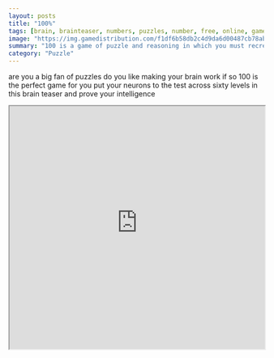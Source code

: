 ```yaml
---
layout: posts
title: "100%"
tags: [brain, brainteaser, numbers, puzzles, number, free, online, games, oyna, game, free, games, play, play, games]
image: "https://img.gamedistribution.com/f1df6b58db2c4d9da6d00487cb78ab60-1280x550.jpeg"
summary: "100 is a game of puzzle and reasoning in which you must recreate cubes of 100 each level contains multiple cubes marked with a percentage these cubes can slide horizontally or vertically and when they touch each other they fuse and their percentages add up if you make a 100 cube it freezes and cannot be used or moved anymore reform all the cubes to reach the end of the level  free online games oyna game free games play play games"
category: "Puzzle"
---
```


are you a big fan of puzzles do you like making your brain work if so 100 is the perfect game for you put your neurons to the test across sixty levels in this brain teaser and prove your intelligence

<iframe width="100%" height="480px;" src="https://html5.gamedistribution.com/f1df6b58db2c4d9da6d00487cb78ab60/"></iframe>